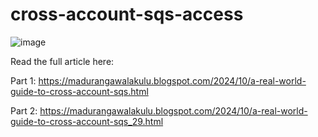 # cross-account-sqs-access
![image](https://github.com/user-attachments/assets/6040c6bc-b5d8-4b08-8638-19adead33855)

Read the full article here:  

Part 1: https://madurangawalakulu.blogspot.com/2024/10/a-real-world-guide-to-cross-account-sqs.html

Part 2: https://madurangawalakulu.blogspot.com/2024/10/a-real-world-guide-to-cross-account-sqs_29.html

